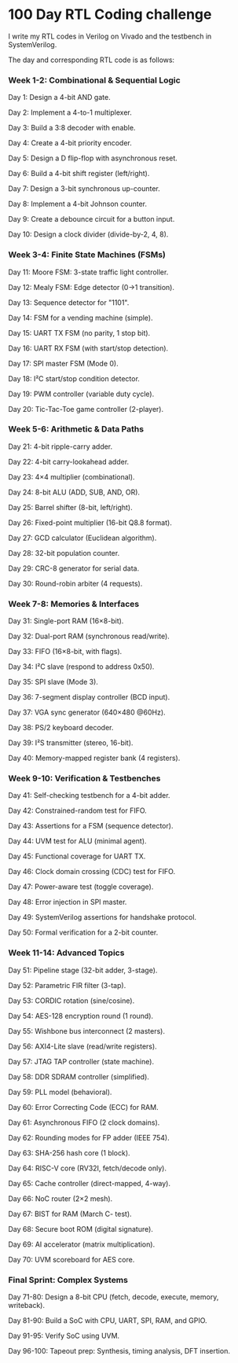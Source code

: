 # 100 Day RTL Coding challenge
I write my RTL codes in Verilog on Vivado and the testbench in SystemVerilog. 

The day and corresponding RTL code is as follows:

### Week 1-2: Combinational & Sequential Logic
Day 1: Design a 4-bit AND gate.

Day 2: Implement a 4-to-1 multiplexer.

Day 3: Build a 3:8 decoder with enable.

Day 4: Create a 4-bit priority encoder.

Day 5: Design a D flip-flop with asynchronous reset.

Day 6: Build a 4-bit shift register (left/right).

Day 7: Design a 3-bit synchronous up-counter.

Day 8: Implement a 4-bit Johnson counter.

Day 9: Create a debounce circuit for a button input.

Day 10: Design a clock divider (divide-by-2, 4, 8).

### Week 3-4: Finite State Machines (FSMs)
Day 11: Moore FSM: 3-state traffic light controller.

Day 12: Mealy FSM: Edge detector (0→1 transition).

Day 13: Sequence detector for "1101".

Day 14: FSM for a vending machine (simple).

Day 15: UART TX FSM (no parity, 1 stop bit).

Day 16: UART RX FSM (with start/stop detection).

Day 17: SPI master FSM (Mode 0).

Day 18: I²C start/stop condition detector.

Day 19: PWM controller (variable duty cycle).

Day 20: Tic-Tac-Toe game controller (2-player).

### Week 5-6: Arithmetic & Data Paths
Day 21: 4-bit ripple-carry adder.

Day 22: 4-bit carry-lookahead adder.

Day 23: 4×4 multiplier (combinational).

Day 24: 8-bit ALU (ADD, SUB, AND, OR).

Day 25: Barrel shifter (8-bit, left/right).

Day 26: Fixed-point multiplier (16-bit Q8.8 format).

Day 27: GCD calculator (Euclidean algorithm).

Day 28: 32-bit population counter.

Day 29: CRC-8 generator for serial data.

Day 30: Round-robin arbiter (4 requests).

### Week 7-8: Memories & Interfaces
Day 31: Single-port RAM (16×8-bit).

Day 32: Dual-port RAM (synchronous read/write).

Day 33: FIFO (16×8-bit, with flags).

Day 34: I²C slave (respond to address 0x50).

Day 35: SPI slave (Mode 3).

Day 36: 7-segment display controller (BCD input).

Day 37: VGA sync generator (640×480 @60Hz).

Day 38: PS/2 keyboard decoder.

Day 39: I²S transmitter (stereo, 16-bit).

Day 40: Memory-mapped register bank (4 registers).

### Week 9-10: Verification & Testbenches
Day 41: Self-checking testbench for a 4-bit adder.

Day 42: Constrained-random test for FIFO.

Day 43: Assertions for a FSM (sequence detector).

Day 44: UVM test for ALU (minimal agent).

Day 45: Functional coverage for UART TX.

Day 46: Clock domain crossing (CDC) test for FIFO.

Day 47: Power-aware test (toggle coverage).

Day 48: Error injection in SPI master.

Day 49: SystemVerilog assertions for handshake protocol.

Day 50: Formal verification for a 2-bit counter.

### Week 11-14: Advanced Topics
Day 51: Pipeline stage (32-bit adder, 3-stage).

Day 52: Parametric FIR filter (3-tap).

Day 53: CORDIC rotation (sine/cosine).

Day 54: AES-128 encryption round (1 round).

Day 55: Wishbone bus interconnect (2 masters).

Day 56: AXI4-Lite slave (read/write registers).

Day 57: JTAG TAP controller (state machine).

Day 58: DDR SDRAM controller (simplified).

Day 59: PLL model (behavioral).

Day 60: Error Correcting Code (ECC) for RAM.

Day 61: Asynchronous FIFO (2 clock domains).

Day 62: Rounding modes for FP adder (IEEE 754).

Day 63: SHA-256 hash core (1 block).

Day 64: RISC-V core (RV32I, fetch/decode only).

Day 65: Cache controller (direct-mapped, 4-way).

Day 66: NoC router (2×2 mesh).

Day 67: BIST for RAM (March C- test).

Day 68: Secure boot ROM (digital signature).

Day 69: AI accelerator (matrix multiplication).

Day 70: UVM scoreboard for AES core.

### Final Sprint: Complex Systems
Day 71-80: Design a 8-bit CPU (fetch, decode, execute, memory, writeback).

Day 81-90: Build a SoC with CPU, UART, SPI, RAM, and GPIO.

Day 91-95: Verify SoC using UVM.

Day 96-100: Tapeout prep: Synthesis, timing analysis, DFT insertion.

